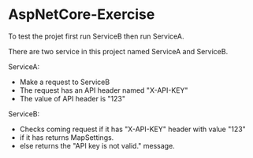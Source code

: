 # AspNetCore-Exercise

To test the projet first run ServiceB then run ServiceA.

There are two service in this project named ServiceA and ServiceB.

ServiceA:
- Make a request to ServiceB
- The request has an API header named "X-API-KEY"
- The value of API header is "123"

ServiceB:
- Checks coming request if it has "X-API-KEY" header with value "123"
- if it has returns  MapSettings.
- else returns the  "API key is not valid."  message.

